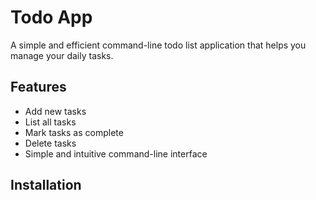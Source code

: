 # Todo App

A simple and efficient command-line todo list application that helps you manage your daily tasks.

## Features

- Add new tasks
- List all tasks
- Mark tasks as complete
- Delete tasks
- Simple and intuitive command-line interface

## Installation